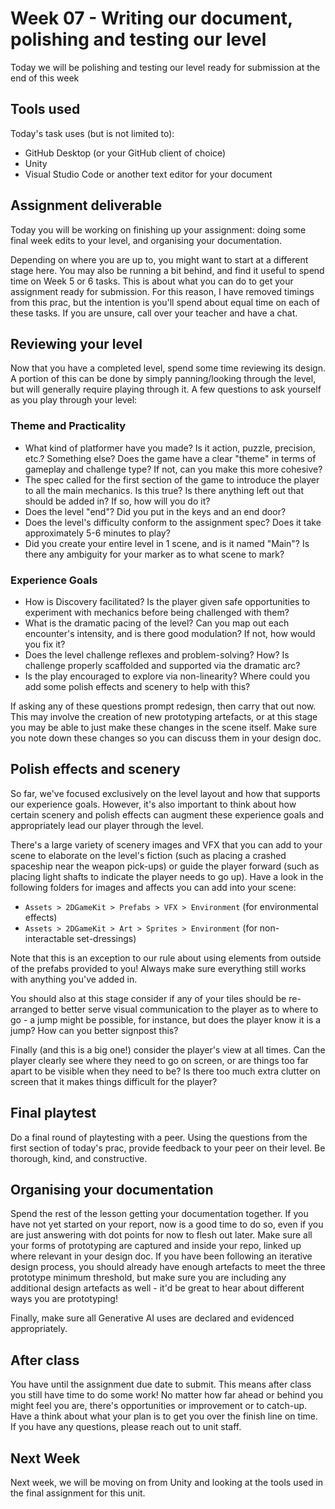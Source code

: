 # Week 07 - Writing our document, polishing and testing our level
Today we will be polishing and testing our level ready for submission at the end of this week

## Tools used
Today's task uses (but is not limited to):

* GitHub Desktop (or your GitHub client of choice)
* Unity
* Visual Studio Code or another text editor for your document

## Assignment deliverable
Today you will be working on finishing up your assignment: doing some final week edits to your level, and organising your documentation.

Depending on where you are up to, you might want to start at a different stage here. You may also be running a bit behind, and find it useful to spend time on Week 5 or 6 tasks. This is about what you can do to get your assignment ready for submission. For this reason, I have removed timings from this prac, but the intention is you'll spend about equal time on each of these tasks. If you are unsure, call over your teacher and have a chat.

## Reviewing your level
Now that you have a completed level, spend some time reviewing its design. A portion of this can be done by simply panning/looking through the level, but will generally require playing through it. A few questions to ask yourself as you play through your level:

### Theme and Practicality
* What kind of platformer have you made? Is it action, puzzle, precision, etc.? Something else? Does the game have a clear "theme" in terms of gameplay and challenge type? If not, can you make this more cohesive?
* The spec called for the first section of the game to introduce the player to all the main mechanics. Is this true? Is there anything left out that should be added in? If so, how will you do it?
* Does the level "end"? Did you put in the keys and an end door?
* Does the level's difficulty conform to the assignment spec? Does it take approximately 5-6 minutes to play?
* Did you create your entire level in 1 scene, and is it named "Main"? Is there any ambiguity for your marker as to what scene to mark?

### Experience Goals
* How is Discovery facilitated? Is the player given safe opportunities to experiment with mechanics before being challenged with them?
* What is the dramatic pacing of the level? Can you map out each encounter's intensity, and is there good modulation? If not, how would you fix it?
* Does the level challenge reflexes and problem-solving? How? Is challenge properly scaffolded and supported via the dramatic arc?
* Is the play encouraged to explore via non-linearity? Where could you add some polish effects and scenery to help with this?

If asking any of these questions prompt redesign, then carry that out now. This may involve the creation of new prototyping artefacts, or at this stage you may be able to just make these changes in the scene itself. Make sure you note down these changes so you can discuss them in your design doc.

## Polish effects and scenery
So far, we've focused exclusively on the level layout and how that supports our experience goals. However, it's also important to think about how certain scenery and polish effects can augment these experience goals and appropriately lead our player through the level.

There's a large variety of scenery images and VFX that you can add to your scene to elaborate on the level's fiction (such as placing a crashed spaceship near the weapon pick-ups) or guide the player forward (such as placing light shafts to indicate the player needs to go up). Have a look in the following folders for images and affects you can add into your scene:

* `Assets > 2DGameKit > Prefabs > VFX > Environment` (for environmental effects)
* `Assets > 2DGameKit > Art > Sprites > Environment` (for non-interactable set-dressings)

Note that this is an exception to our rule about using elements from outside of the prefabs provided to you! Always make sure everything still works with anything you've added in.

You should also at this stage consider if any of your tiles should be re-arranged to better serve visual communication to the player as to where to go - a jump might be possible, for instance, but does the player know it is a jump? How can you better signpost this?

Finally (and this is a big one!) consider the player's view at all times. Can the player clearly see where they need to go on screen, or are things too far apart to be visible when they need to be? Is there too much extra clutter on screen that it makes things difficult for the player?

## Final playtest
Do a final round of playtesting with a peer. Using the questions from the first section of today's prac, provide feedback to your peer on their level. Be thorough, kind, and constructive.

## Organising your documentation
Spend the rest of the lesson getting your documentation together. If you have not yet started on your report, now is a good time to do so, even if you are just answering with dot points for now to flesh out later. Make sure all your forms of prototyping are captured and inside your repo, linked up where relevant in your design doc. If you have been following an iterative design process, you should already have enough artefacts to meet the three prototype minimum threshold, but make sure you are including any additional design artefacts as well - it'd be great to hear about different ways you are prototyping!

Finally, make sure all Generative AI uses are declared and evidenced appropriately.

## After class
You have until the assignment due date to submit. This means after class you still have time to do some work! No matter how far ahead or behind you might feel you are, there's opportunities or improvement or to catch-up. Have a think about what your plan is to get you over the finish line on time. If you have any questions, please reach out to unit staff.

## Next Week
Next week, we will be moving on from Unity and looking at the tools used in the final assignment for this unit.
